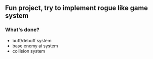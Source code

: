 ## Fun project, try to implement rogue like game system

### What's done?
- buff/debuff system
- base enemy ai system
- collision system
